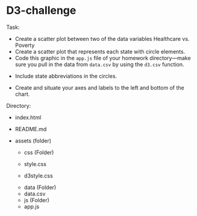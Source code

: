 # D3-challenge
Task:

- Create a scatter plot between two of the data variables Healthcare vs. Poverty
- Create a scatter plot that represents each state with circle elements. 
- Code this graphic in the `app.js` file of your homework directory—make sure you pull in the data from `data.csv` by using the `d3.csv` function. 

* Include state abbreviations in the circles.

* Create and situate your axes and labels to the left and bottom of the chart.

Directory:

  * index.html

  * README.md

 * assets (folder)

   * css (Folder)

    - style.css

    - d3style.css

   * data (Folder)

    - data.csv

   * js (Folder)

    - app.js
